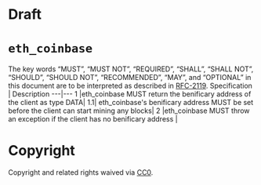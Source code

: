 # Draft
# `eth_coinbase`
The key words “MUST”, “MUST NOT”, “REQUIRED”, “SHALL”, “SHALL NOT”, “SHOULD”, “SHOULD NOT”, “RECOMMENDED”, “MAY”, and “OPTIONAL” in this document are to be interpreted as described in [RFC-2119](https://www.ietf.org/rfc/rfc2119.txt).
Specification | Description 
---|---
1 |eth_coinbase MUST return the benificary address of the client as type DATA|
1.1| eth_coinbase's benificary address MUST be set before  the client can start mining any blocks|
2 |eth_coinbase MUST throw an exception if the client has no benificary address |
# Copyright
Copyright and related rights waived via [CC0](https://creativecommons.org/publicdomain/zero/1.0/).
